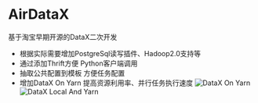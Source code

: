# AirDataX
基于淘宝早期开源的DataX二次开发

* 根据实际需要增加PostgreSql读写插件、Hadoop2.0支持等
* 通过添加Thrift方便 Python客户端调用
* 抽取公共配置到模板 方便任务配置
* 增加DataX On Yarn 提高资源利用率、并行任务执行速度
![DataX On Yarn](https://raw.githubusercontent.com/TianLangStudio/AirDataX/master/docs/imgs/DataXLocalYarn.png)
![DataX Local And Yarn](https://raw.githubusercontent.com/TianLangStudio/AirDataX/master/docs/imgs/DataXLocalYarn.png)
